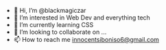 - 👋 Hi, I’m @blackmagiczar
- 👀 I’m interested in Web Dev and everything tech
- 🌱 I’m currently learning CSS
- 💞️ I’m looking to collaborate on ...
- 📫 How to reach me innocentsiboniso6@gmail.com

<!---
blackmagiczar/blackmagiczar is a ✨ special ✨ repository because its `README.md` (this file) appears on your GitHub profile.
You can click the Preview link to take a look at your changes.
--->
